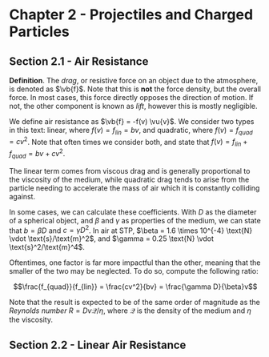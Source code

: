 # Chapter 2 - Projectiles and Charged Particles

## Section 2.1 - Air Resistance

**Definition**. The *drag*, or resistive force on an object due to the atmosphere, is denoted as $\vb{f}$. Note that this is **not** the force density, but the overall force. In most cases, this force directly opposes the direction of motion. If not, the other component is known as *lift*, however this is mostly negligible.

We define air resistance as $\vb{f} = -f(v) \vu{v}$. We consider two types in this text: linear, where $f(v) = f_{lin} = bv$, and quadratic, where $f(v) = f_{quad} = cv^2$. Note that often times we consider both, and state that $f(v) = f_{lin} + f_{quad} = bv + cv^2$.

The linear term comes from viscous drag and is generally proportional to the viscosity of the medium, while quadratic drag tends to arise from the particle needing to accelerate the mass of air which it is constantly colliding against.

In some cases, we can calculate these coefficients. With $D$ as the diameter of a spherical object, and $\beta$ and $\gamma$ as properties of the medium, we can state that $b = \beta D$ and $c = \gamma D^2$. In air at STP, $\beta = 1.6 \times 10^{-4} \text{N} \vdot \text{s}/\text{m}^2$, and $\gamma = 0.25 \text{N} \vdot \text{s}^2/\text{m}^4$.

Oftentimes, one factor is far more impactful than the other, meaning that the smaller of the two may be neglected. To do so, compute the following ratio:

$$\frac{f_{quad}}{f_{lin}} = \frac{cv^2}{bv} = \frac{\gamma D}{\beta}v$$

Note that the result is expected to be of the same order of magnitude as the *Reynolds number* $R = Dv \mathcal{Q}/\eta$, where $\mathcal{Q}$ is the density of the medium and $\eta$ the viscosity.

## Section 2.2 - Linear Air Resistance

